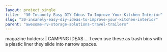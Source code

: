 ```yaml
---
layout: project_single
title:  "30 Insanely Easy DIY Ideas To Improve Your Kitchen Interior"
slug: "30-insanely-easy-diy-ideas-to-improve-your-kitchen-interior"
parent: "awesome-rv-storage-solutions-travel-trailers"
---
```

magazine holders: | CAMPING IDEAS  ....I even use these as trash bins with a plastic liner they slide into narrow spaces.